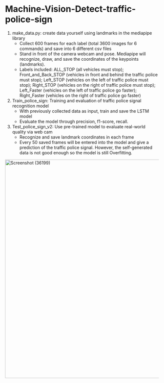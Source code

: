 # Machine-Vision-Detect-traffic-police-sign
1) make_data.py: create data yourself using landmarks in the mediapipe library
   - Collect 600 frames for each label (total 3600 images for 6 commands) and save into 6 different csv files
   - Stand in front of the camera webcam and pose. Mediapipe will recognize, draw, and save the coordinates of the keypoints (landmarks).
   - Labels included: ALL_STOP (all vehicles must stop); Front_and_Back_STOP (vehicles in front and behind the traffic police must stop); Left_STOP (vehicles on the left of traffic police must stop); Right_STOP  (vehicles on the right of traffic police must stop); Left_Faster (vehicles on the left of traffic police go faster); Right_Faster (vehicles on the right of traffic police go faster)
2) Train_police_sign: Training and evaluation of traffic police signal recognition model
   - With previously collected data as input, train and save the LSTM model
   - Evaluate the model through precision, f1-score, recall.
3) Test_police_sign_v2: Use pre-trained model to evaluate real-world quality via web cam
   - Recognize and save landmark coordinates in each frame
   - Every 50 saved frames will be entered into the model and give a prediction of the traffic police signal. However, the self-generated data is not good enough so the model is still Overfitting.
<img width="749" height="714" alt="Screenshot (36199)" src="https://github.com/user-attachments/assets/5725b332-7d8c-484d-9043-dfacfcc8e096" />
